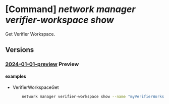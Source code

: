 # [Command] _network manager verifier-workspace show_

Get Verifier Workspace.

## Versions

### [2024-01-01-preview](/Resources/mgmt-plane/L3N1YnNjcmlwdGlvbnMve30vcmVzb3VyY2Vncm91cHMve30vcHJvdmlkZXJzL21pY3Jvc29mdC5uZXR3b3JrL25ldHdvcmttYW5hZ2Vycy97fS92ZXJpZmllcndvcmtzcGFjZXMve30=/2024-01-01-preview.xml) **Preview**

<!-- mgmt-plane /subscriptions/{}/resourcegroups/{}/providers/microsoft.network/networkmanagers/{}/verifierworkspaces/{} 2024-01-01-preview -->

#### examples

- VerifierWorkspaceGet
    ```bash
        network manager verifier-workspace show --name "myVerifierWorkspace" --network-manager-name "myAVNM" --resource-group "myAVNMResourceGroup" --subscription "00000000-0000-0000-0000-000000000000"
    ```
